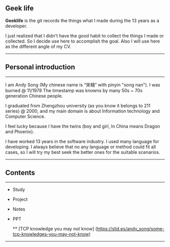Geek life
------
**Geeklife** is the git records the things what I made during the 13 years as a developer.

I just realized that I didn't have the good habit to collect the things I made or collected.
So I decide use here to accomplish the goal. Also I will use here as the different angle of
my CV. 

--------------- 


## Personal introduction
------

I am Andy Song (My chinese name is “宋楠” with pinyin "song nan"). I was burned @ 11/1978 
The timestamp was knowns by many 50s ~ 70s generation Chinese people.

I graduated from Zhengzhou university (as you know it belongs to 211 series) @ 2000, and 
my main domain is about Information technology and Computer Science.

I feel lucky because I have the twins (boy and girl, In China means Dragon and Phoenix).

I have worked 13 years in the software industry. I used many language for developing. I 
always believe that no any language or method could fit all cases, so I will try my best
seek the better ones for the suitable scenarios. 

---------------

## Contents
------

* Study

* Project

* Notes

* PPT

	** [TCP knowledge you may not know] (https://slid.es/andy_song/some-tcp-knowledges-you-may-not-know)

---------------
